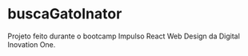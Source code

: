 # buscaGatoInator
Projeto feito durante o bootcamp Impulso React Web Design da Digital Inovation One.
